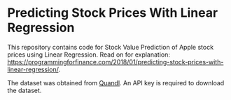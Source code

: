 # Predicting Stock Prices With Linear Regression

This repository contains code for Stock Value Prediction of Apple stock prices using Linear Regression. Read on for explanation: https://programmingforfinance.com/2018/01/predicting-stock-prices-with-linear-regression/.

The dataset was obtained from [Quandl](https://programmingforfinance.com/2018/01/predicting-stock-prices-with-linear-regression/). An API key is required to download the dataset.
